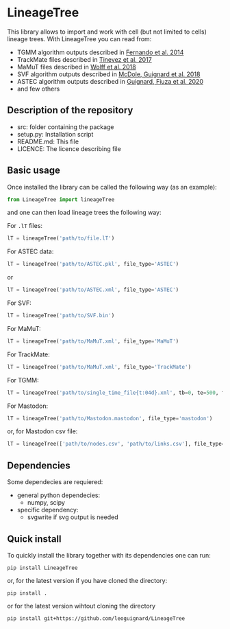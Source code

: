 # LineageTree

This library allows to import and work with cell (but not limited to cells) lineage trees.
With LineageTree you can read from:

- TGMM algorithm outputs described in [Fernando et al. 2014](https://www.nature.com/articles/nmeth.3036)
- TrackMate files described in [Tinevez et al. 2017](https://doi.org/10.1016/j.ymeth.2016.09.016)
- MaMuT files described in [Wolff et al. 2018](https://doi.org/10.7554/eLife.34410)
- SVF algorithm outputs described in [McDole, Guignard et al. 2018](https://doi.org/10.1016/j.cell.2018.09.031)
- ASTEC algorithm outputs described in [Guignard, Fiuza et al. 2020](https://doi.org/10.1126/science.aar5663)
- and few others

## Description of the repository

- src: folder containing the package
- setup.py: Installation script
- README.md: This file
- LICENCE: The licence describing file

## Basic usage

Once installed the library can be called the following way (as an example):

```python
from LineageTree import lineageTree
```

and one can then load lineage trees the following way:

For `.lT` files:

```python
lT = lineageTree('path/to/file.lT')
```

For ASTEC data:

```python
lT = lineageTree('path/to/ASTEC.pkl', file_type='ASTEC')
```

or

```python
lT = lineageTree('path/to/ASTEC.xml', file_type='ASTEC')
```

For SVF:

```python
lT = lineageTree('path/to/SVF.bin')
```

For MaMuT:

```python
lT = lineageTree('path/to/MaMuT.xml', file_type='MaMuT')
```

For TrackMate:

```python
lT = lineageTree('path/to/MaMuT.xml', file_type='TrackMate')
```

For TGMM:

```python
lT = lineageTree('path/to/single_time_file{t:04d}.xml', tb=0, te=500, file_type='TGMM')
```

For Mastodon:

```python
lT = lineageTree('path/to/Mastodon.mastodon', file_type='mastodon')
```

or, for Mastodon csv file:

```python
lT = lineageTree(['path/to/nodes.csv', 'path/to/links.csv'], file_type='mastodon')
```

## Dependencies

Some dependecies are requiered:

- general python dependecies:
  - numpy, scipy
- specific dependency:
  - svgwrite if svg output is needed

## Quick install

To quickly install the library together with its dependencies one can run:

```shell
pip install LineageTree
```

or, for the latest version if you have cloned the directory:

```shell
pip install .
```

or for the latest version wihtout cloning the directory

```shell
pip install git+https://github.com/leoguignard/LineageTree
```
